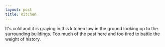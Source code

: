 ```yaml
---
layout: post
title: Kitchen
---
```

It's cold and it is graying in this kitchen low in the ground looking up to the surrounding buildings. Too much of the past here and too tired to battle the weight of history.
